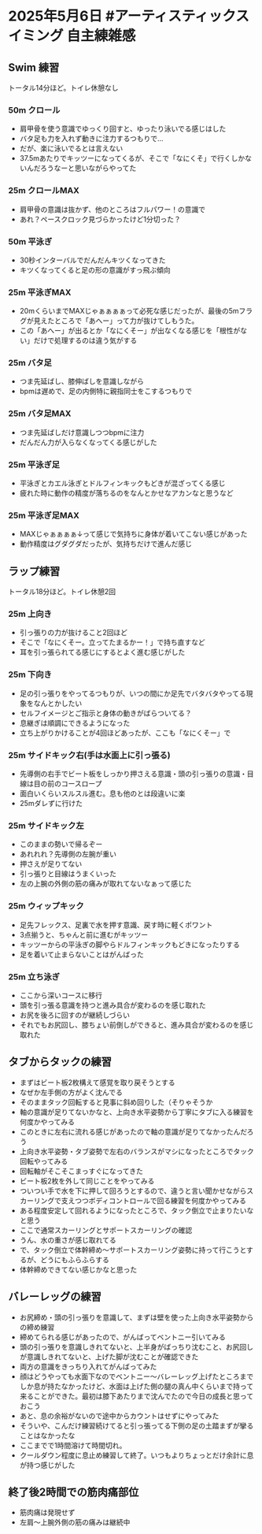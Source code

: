 # 2025年5月6日 #アーティスティックスイミング 自主練雑感
## Swim 練習
トータル14分ほど。トイレ休憩なし
### 50m クロール
- 肩甲骨を使う意識でゆっくり回すと、ゆったり泳いでる感じはした
- バタ足も力を入れず動きに注力するつもりで…
- だが、楽に泳いでるとは言えない
- 37.5mあたりでキッツーになってくるが、そこで「なにくそ」で行くしかないんだろうなーと思いながらやってた
### 25m クロールMAX
- 肩甲骨の意識は抜かず、他のところはフルパワー！の意識で
- あれ？ペースクロック見づらかったけど1分切った？
### 50m 平泳ぎ
- 30秒インターバルでだんだんキツくなってきた
- キツくなってくると足の形の意識がすっ飛ぶ傾向
### 25m 平泳ぎMAX
- 20mくらいまでMAXじゃぁぁぁぁって必死な感じだったが、最後の5mフラグが見えたところで「あへー」って力が抜けてしもうた。
- この「あへー」が出るとか「なにくそー」が出なくなる感じを「根性がない」だけで処理するのは違う気がする
### 25m バタ足
- つま先延ばし、膝伸ばしを意識しながら
- bpmは遅めで、足の内側特に親指同士をこするつもりで
### 25m バタ足MAX
- つま先延ばしだけ意識しつつbpmに注力
- だんだん力が入らなくなってくる感じがした
### 25m 平泳ぎ足
- 平泳ぎとカエル泳ぎとドルフィンキックもどきが混ざってくる感じ
- 疲れた時に動作の精度が落ちるのをなんとかせなアカンなと思うなど
### 25m 平泳ぎ足MAX
- MAXじゃぁぁぁぁ↓って感じで気持ちに身体が着いてこない感じがあった
- 動作精度はグダグダだったが、気持ちだけで進んだ感じ
## ラップ練習
トータル18分ほど。トイレ休憩2回
### 25m 上向き
- 引っ張りの力が抜けること2回ほど
- そこで「なにくそー。立ってたまるかー！」で持ち直すなど
- 耳を引っ張られてる感じにするとよく進む感じがした
### 25m 下向き
- 足の引っ張りをやってるつもりが、いつの間にか足先でバタバタやってる現象をなんとかしたい
- セルフイメージとご指示と身体の動きがばらついてる？
- 息継ぎは順調にできるようになった
- 立ち上がりかけることが4回ほどあったが、ここも「なにくそー」で
### 25m サイドキック右(手は水面上に引っ張る)
- 先導側の右手でビート板をしっかり押さえる意識・頭の引っ張りの意識・目線は目の前のコースロープ
- 面白いくらいスルスル進む。息も他のとは段違いに楽
- 25mダレずに行けた
### 25m サイドキック左
- このままの勢いで帰るぞー
- あれれれ？先導側の左腕が重い
- 押さえが足りてない
- 引っ張りと目線はうまくいった
- 左の上腕の外側の筋の痛みが取れてないなぁって感じた
### 25m ウィップキック
- 足先フレックス、足裏で水を押す意識、戻す時に軽くポワント
- 3点揃うと、ちゃんと前に進むがキッツー
- キッツーからの平泳ぎの脚やらドルフィンキックもどきになったりする
- 足を着いて止まらないことはがんばった
### 25m 立ち泳ぎ
- ここから深いコースに移行
- 頭を引っ張る意識を持つと進み具合が変わるのを感じ取れた
- お尻を後ろに回すのが継続しづらい
- それでもお尻回し、膝ちょい前倒しができると、進み具合が変わるのを感じ取れた
## タブからタックの練習
- まずはビート板2枚構えて感覚を取り戻そうとする
- なぜか左手側の方がよく沈んでる
- そのままタック回転すると見事に斜め回りした（そりゃそうか
- 軸の意識が足りてないかなと、上向き水平姿勢から丁寧にタブに入る練習を何度かやってみる
- このときに左右に流れる感じがあったので軸の意識が足りてなかったんだろう
- 上向き水平姿勢・タブ姿勢で左右のバランスがマシになったところでタック回転やってみる
- 回転軸がそこそこまっすぐになってきた
- ビート板2枚を外して同じことをやってみる
- ついつい手で水を下に押して回ろうとするので、違うと言い聞かせながらスカーリングで支えつつボディコントロールで回る練習を何度かやってみる
- ある程度安定して回れるようになったところで、タック倒立で止まりたいなと思う
- ここで通常スカーリングとサポートスカーリングの確認
- うん、水の重さが感じ取れてる
- で、タック倒立で体幹締め～サポートスカーリング姿勢に持って行こうとするが、どうにもふらふらする
- 体幹締めできてない感じかなと思った
## バレーレッグの練習
- お尻締め・頭の引っ張りを意識して、まずは壁を使った上向き水平姿勢からの締め練習
- 締めてられる感じがあったので、がんばってベントニー引いてみる
- 頭の引っ張りを意識しきれてないと、上半身がばっちり沈むこと、お尻回しが意識しきれてないと、上げた脚が沈むことが確認できた
- 両方の意識をきっちり入れてがんばってみた
- 顔はどうやっても水面下なのでベントニー～バレーレッグ上げたところまでしか息が持たなかったけど、水面は上げた側の腿の真ん中くらいまで持って来ることができた。最初は膝下あたりまで沈んでたので今日の成長と思っておこう
- あと、息の余裕がないので途中からカウントはせずにやってみた
- そういや、こんだけ練習続けてると引っ張ってる下側の足の土踏まずが攣ることはなかったな
- ここまでで1時間溶けて時間切れ。
- クールダウン程度に息止め練習して終了。いつもよりちょっとだけ余計に息が持つ感じがした
## 終了後2時間での筋肉痛部位
- 筋肉痛は発現せず
- 左肩～上腕外側の筋の痛みは継続中